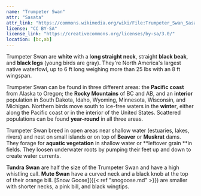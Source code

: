 ```yaml
---
name: "Trumpeter Swan"
attr: "Sasata"
attr_link: "https://commons.wikimedia.org/wiki/File:Trumpeter_Swan_Sasata.jpg"
license: "CC BY-SA"
license_link: "https://creativecommons.org/licenses/by-sa/3.0/"
location: [bc,ab]
---
```

Trumpeter Swan are **white** with a l**ong straight neck**, straight **black beak**, and **black legs** (young birds are gray). They're North America's largest native waterfowl, up to 6 ft long weighing more than 25 lbs with an 8 ft wingspan.

Trumpeter Swan can be found in three different areas: the **Pacific coast** from Alaska to Oregon; the **Rocky Mountains** of BC and AB, and an **interior** population in South Dakota, Idaho, Wyoming, Minnesota, Wisconsin, and Michigan. Northern birds move south to ice-free waters in the **winter**, either along the Pacific coast or in the interior of the United States. Scattered populations can be found **year-round** in all three areas.

Trumpeter Swan breed in open areas near shallow water (estuaries, lakes, rivers) and nest on small islands or on top of __Beaver__ or __Muskrat__ dams. They forage for **aquatic vegetation** in shallow water or **leftover grain **in fields. They loosen underwater roots by pumping their feet up and down to create water currents.

**Tundra Swan** are half the size of the Trumpeter Swan and have a high whistling call. **Mute Swan** have a curved neck and a black knob at the top of their orange bill. [Snow Goose]({{< ref "snogoose.md" >}}) are smaller with shorter necks, a pink bill, and black wingtips.
